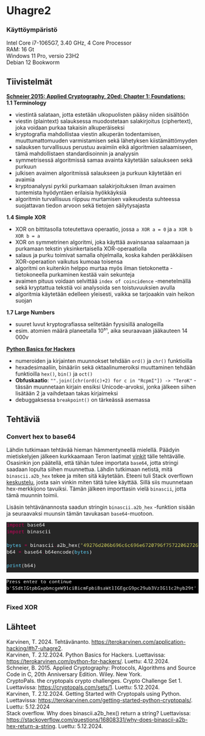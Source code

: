 # Uhagre2

### Käyttöympäristö

Intel Core i7-1065G7, 3.40 GHz, 4 Core Processor  
RAM: 16 Gt  
Windows 11 Pro, versio 23H2  
Debian 12 Bookworm  

## Tiivistelmät
[**Schneier 2015: Applied Cryptography, 20ed: Chapter 1: Foundations:** ](https://www.oreilly.com/library/view/applied-cryptography-protocols/9781119096726/08_chap01.html#chap01-sec001)   
**1.1 Terminology**
- viestintä salataan, jotta estetään ulkopuolisten pääsy niiden sisältöön
- viestin (plaintext) salauksessa muodostetaan salakirjoitus (ciphertext), joka voidaan purkaa takaisin alkuperäiseksi
- kryptografia mahdollistaa viestin alkuperän todentamisen, muuttumattomuuden varmistamisen sekä lähetyksen kiistämättömyyden
- salauksen turvallisuus perustuu avaimiin eikä algoritmien salaamiseen, tämä mahdollistaen standardisoinnin ja analyysin
- symmetrisessä algoritmissä samaa avainta käytetään salaukseen sekä purkuun
- julkisen avaimen algoritmissä salaukseen ja purkuun käytetään eri avaimia
- kryptoanalyysi pyrkii purkamaan salakirjoituksen ilman avaimen tuntemista hyödyntäen erilaisia hyökkäyksiä
- algoritmin turvallisuus riippuu murtamisen vaikeudesta suhteessa suojattavan tiedon arvoon sekä tietojen säilytysajasta

**1.4 Simple XOR**
- XOR on bittitasolla toteutettava operaatio, jossa `a XOR a = 0` ja `a XOR b XOR b = a`
- XOR on symmetrinen algoritmi, joka käyttää avainsanaa salaamaan ja purkamaan tekstin yksinkertaisella XOR-operaatiolla
- salaus ja purku toimivat samalla ohjelmalla, koska kahden peräkkäisen XOR-operaation vaikutus kumoaa toisensa
- algoritmi on kuitenkin helppo murtaa myös ilman tietokonetta - tietokoneella purkaminen kestää vain sekunteja
- avaimen pituus voidaan selvittää `index of coincidence` -menetelmällä sekä kryptattua tekstiä voi analysoida sen toistuvuuksien avulla
- algoritmia käytetään edelleen yleisesti, vaikka se tarjoaakin vain heikon suojan

**1.7 Large Numbers**
- suuret luvut kryptografiassa selitetään fyysisillä analogeilla
- esim. atomien määrä planeetalla 10⁵¹, aika seuraavaan jääkauteen 14 000v

[**Python Basics for Hackers**](https://terokarvinen.com/python-for-hackers/)
- numeroiden ja kirjainten muunnokset tehdään `ord()` ja `chr()` funktioilla
- hexadesimaaliin, binääriin sekä oktaalinumeroiksi muuttaminen tehdään funktioilla `hex()`, `bin()` ja `oct()`
- **Obfuskaatio**: `"".join([chr(ord(c)+2) for c in "RcpmI"]) -> "TeroK"` - tässän muunnetaan kirjain ensiksi Unicode-arvoksi, jonka jälkeen siihen lisätään 2 ja vaihdetaan takas kirjaimeksi
- debuggaksessa `breakpoint()` on tärkeässä asemassa

## Tehtäviä

### Convert hex to base64
Lähdin tutkimaan tehtävää hieman hämmentyneellä mielellä. Päädyin mietiskelyjen jälkeen kurkkaamaan Teron laatimat [vinkit](https://terokarvinen.com/getting-started-python-cryptopals/) tälle tehtävälle.  
Osasinkin jon päätellä, että tähän tulee importata `base64`, jotta stringi saadaan lopulta siihen muunnettua. Lähdin tutkimaan netistä, mitä `binascii.a2b_hex` tekee ja miten sitä käytetään. Eteeni tuli Stack overflown [keskustelu](https://stackoverflow.com/questions/16808331/why-does-binascii-a2b-hex-return-a-string), josta sain vinkin miten tätä tulee käyttää. Sillä siis muunnetaan hex-merkkijono tavuiksi. Tämän jälkeen importtasin vielä `binascii`, jotta tämä muunnin toimii.  

Lisäsin tehtävänannosta saadun stringin `binascii.a2b_hex` -funktion sisään ja seuraavaksi muunsin tämän tavukasan `base64`-muotoon.  

![c1](images/c1.png)

![c12](images/c12.png)

### Fixed XOR

## Lähteet
Karvinen, T. 2024. Tehtävänanto. https://terokarvinen.com/application-hacking/#h7-uhagre2.  
Karvinen, T. 2.12.2024. Python Basics for Hackers. Luettavissa: https://terokarvinen.com/python-for-hackers/. Luettu: 4.12.2024.  
Schneier, B. 2015. Applied Cryptography: Protocols, Algorithms and Source Code in C, 20th Anniversary Edition. Wiley. New York.  
CryptoPals. the cryptopals crypto challenges. Crypto Challenge Set 1. Luettavissa: https://cryptopals.com/sets/1. Luettu: 5.12.2024.  
Karvinen, T. 2.12.2024. Getting Started with Cryptopals using Python. Luettavissa: https://terokarvinen.com/getting-started-python-cryptopals/. Luettu: 5.12.2024  
Stack overflow. Why does binascii.a2b_hex() return a string? Luettavissa: https://stackoverflow.com/questions/16808331/why-does-binascii-a2b-hex-return-a-string. Luettu: 5.12.2024.  

